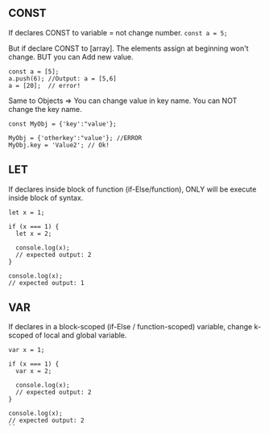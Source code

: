 
CONST
----

If declares CONST to variable = not change number.
``` const a = 5; ```

But if declare CONST to [array]. The elements assign at beginning won't change. BUT you can Add new value.

``` 
const a = [5];
a.push(6); //Output: a = [5,6]
a = [20];  // error!

```

Same to Objects => You can change value in key name. 
You can NOT change the key name. 

``` 
const MyObj = {'key':"value'};

MyObj = {'otherkey':"value'}; //ERROR
MyObj.key = 'Value2'; // Ok!
```



LET
----

If declares inside block of function (if-Else/function), ONLY will be execute inside block of syntax. 

```
let x = 1;

if (x === 1) {
  let x = 2;

  console.log(x);
  // expected output: 2
}

console.log(x);
// expected output: 1
```

VAR
----

If declares in a block-scoped (if-Else / function-scoped) variable, change k-scoped of local and global variable. 

```
var x = 1;

if (x === 1) {
  var x = 2;

  console.log(x);
  // expected output: 2
}

console.log(x);
// expected output: 2
``

